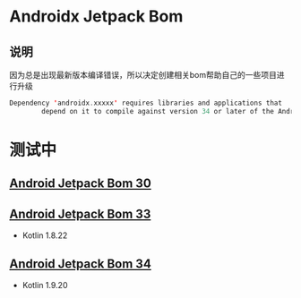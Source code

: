 # Androidx Jetpack Bom 

## 说明

因为总是出现最新版本编译错误，所以决定创建相关bom帮助自己的一些项目进行升级
```kotlin
Dependency 'androidx.xxxxx' requires libraries and applications that
        depend on it to compile against version 34 or later of the Android APIs.
```

# 测试中

## [Android Jetpack Bom 30](doc/Android-Jetpack-Bom-30.MD)

## [Android Jetpack Bom 33](doc/Android-Jetpack-Bom-33.MD)

- Kotlin 1.8.22

## [Android Jetpack Bom 34](doc/Android-Jetpack-Bom-34.MD)

- Kotlin 1.9.20
